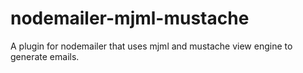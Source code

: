 # nodemailer-mjml-mustache
A plugin for nodemailer that uses mjml and mustache view engine to generate emails.
